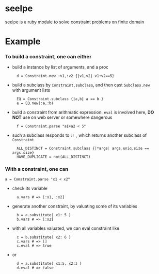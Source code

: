 # seelpe
seelpe is a ruby module to solve constraint problems on finite domain

# Example
### To build a constraint, one can either

* build a instance by list of arguments, and a proc

        d = Constraint.new :v1,:v2 {|v1,v2| v1+v2==5}

* build a subclass by `Constraint.subclass`, and then cast `Subclass.new` with argument lists

        EQ = Constraint.subclass {|a,b| a == b }
        e = EQ.new(:a,:b)

* build a constraint from arithmatic expression. `eval` is involved here, **DO NOT** use on web server or somewhere dangerous

        f = Constraint.parse "a1+a2 < 5"

* such a subclass responds to `:!` , which returns another subclass of `Constraint`

        ALL_DISTINCT = Constraint.subclass {|*args| args.uniq.size == args.size}
        HAVE_DUPLICATE = not(ALL_DISTINCT)

### With a constraint, one can

    a = Constraint.parse "x1 < x2"

* check its variable

        a.vars # => [:x1, :x2]

* generate another constraint, by valuating some of its variables

        b = a.substitute( x1: 5 )
        b.vars # => [:x2]

* with all variables valuated, we can eval constraint like

        c = b.substitute( x2: 6 )
        c.vars # => []
        c.eval # => true

* or

        d = a.substitute( x1:5, x2:3 )
        d.eval # => false
